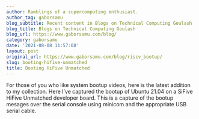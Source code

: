 ```yaml
---
author: Ramblings of a supercomputing enthusiast.
author_tag: gaborsamu
blog_subtitle: Recent content in Blogs on Technical Computing Goulash
blog_title: Blogs on Technical Computing Goulash
blog_url: https://www.gaborsamu.com/blog/
category: gaborsamu
date: '2021-08-08 11:57:08'
layout: post
original_url: https://www.gaborsamu.com/blog/riscv_bootup/
slug: booting-hifive-unmatched
title: Booting HiFive Unmatched
---
```


<p>For those of you who like system bootup videos, here is the latest addition
to my collection.  Here I&rsquo;ve captured the bootup of Ubuntu 21.04 on a
SiFive HiFive Unmatched developer board. This is a capture of the bootup
mesages over the serial console using minicom and the appropriate USB
serial cable.</p>


<div style="padding-bottom: 56.25%; height: 0; overflow: hidden;">
  
</div>